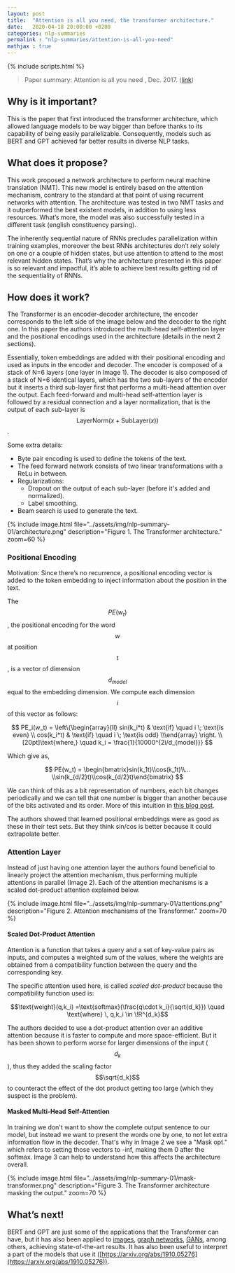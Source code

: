 ```yaml
---
layout: post
title:  "Attention is all you need, the transformer architecture."
date:   2020-04-18 20:00:00 +0200
categories: nlp-summaries
permalink : "nlp-summaries/attention-is-all-you-need"
mathjax : true
---
```

{% include scripts.html %}

> Paper summary: Attention is all you need , Dec. 2017. ([link](https://arxiv.org/abs/1706.03762))

## Why is it important?

This is the paper that first introduced the transformer architecture, which allowed language models to be way bigger than before thanks to its capability of being easily parallelizable. Consequently, models such as BERT and GPT achieved far better results in diverse NLP tasks.

## What does it propose?

This work proposed a network architecture to perform neural machine translation (NMT). This new model is entirely based on the attention mechanism, contrary to the standard at that point of using recurrent networks with attention. The architecture was tested in two NMT tasks and it outperformed the best existent models, in addition to using less resources. What’s more, the model was also successfully tested in a different task (english constituency parsing).

The inherently sequential nature of RNNs precludes parallelization within training examples, moreover the best RNNs architectures don’t rely solely on one or a couple of hidden states, but use attention to attend to the most relevant hidden states. That’s why the architecture presented in this paper is so relevant and impactful, it’s able to achieve best results getting rid of the sequentiality of RNNs.

## How does it work?

The Transformer is an encoder-decoder architecture, the encoder corresponds to the left side of the image below and the decoder to the right one. In this paper the authors introduced the multi-head self-attention layer and the positional encodings used in the architecture (details in the next 2 sections).

Essentially, token embeddings are added with their positional encoding and used as inputs in the encoder and decoder. The encoder is composed of a stack of N=6 layers (one layer in Image 1). The decoder is also composed of a stack of N=6 identical layers, which has the two sub-layers of the encoder but it inserts a third sub-layer first that performs a multi-head attention over the output. Each feed-forward and multi-head self-attention layer is followed by a residual connection and a layer normalization, that is the output of each sub-layer is $$\text{LayerNorm}(x+\text{SubLayer}(x))$$.

Some extra details:

- Byte pair encoding is used to define the tokens of the text.
- The feed forward network consists of two linear transformations with a ReLu in between.
- Regularizations:
  - Dropout on the output of each sub-layer (before it's added and normalized).
  - Label smoothing.
- Beam search is used to generate the text.

{% include image.html file="../assets/img/nlp-summary-01/architecture.png"
description="Figure 1. The Transformer architecture." zoom=60 %}

### Positional Encoding

Motivation: Since there’s no recurrence, a positional encoding vector is added to the token embedding to inject information about the position in the text.

The $$PE(w_t)$$, the positional encoding for the word $$w$$ at position $$t$$, is a vector of dimension $$d_{model}$$ equal to the embedding dimension. We compute each dimension $$i$$ of this vector as follows:

$$
PE_i(w_t) = \left\{\begin{array}{ll}      sin(k_i*t) & \text{if} \quad i \; \text{is even} \\      cos(k_i*t) & \text{if} \quad i \; \text{is odd} \\\end{array} \right. \\[20pt]\text{where,} \quad k_i = \frac{1}{10000^{2i/d_{model}}}
$$

Which give as,

$$
PE(w_t) = \begin{bmatrix}sin(k_1t)\\cos(k_1t)\\... \\sin(k_{d/2}t)\\cos(k_{d/2}t)\end{bmatrix}
$$

We can think of this as a bit representation of numbers, each bit changes periodically and we can tell that one number is bigger than another because of the bits activated and its order. More of this intuition in [this blog post](https://kazemnejad.com/blog/transformer_architecture_positional_encoding/).

The authors showed that learned positional embeddings were as good as these in their test sets. But they think sin/cos is better because it could extrapolate better.

### Attention Layer

Instead of just having one attention layer the authors found beneficial to linearly project the attention mechanism, thus performing multiple attentions in parallel (Image 2). Each of the attention mechanisms is a scaled dot-product attention explained below.

{% include image.html file="../assets/img/nlp-summary-01/attentions.png"
description="Figure 2. Attention mechanisms of the Transformer." zoom=70 %}

#### Scaled Dot-Product Attention

Attention is a function that takes a query and a set of key-value pairs as inputs, and computes a weighted sum of the values, where the weights are obtained from a compatibility function between the query and the corresponding key.

The specific attention used here, is called *scaled dot-product* because the compatibility function used is:

 $$\text{weight}(q,k_i) =\text{softmax}(\frac{q\cdot k_i}{\sqrt{d_k}}) \quad \text{where} \, q,k_i \in \!R^{d_k}$$

The authors decided to use a dot-product attention over an additive attention because it is faster to compute and more space-efficient. But it has been shown to perform worse for larger dimensions of the input ($$d_k$$), thus they added the scaling factor $$\sqrt{d_k}$$ to counteract the effect of the dot product getting too large (which they suspect is the problem).

#### Masked Multi-Head Self-Attention

In training we don't want to show the complete output sentence to our model, but instead we want to present the words one by one, to not let extra information flow in the decoder. That's why in Image 2 we see a "Mask opt." which refers to setting those vectors to -inf, making them 0 after the softmax. Image 3 can help to understand how this affects the architecture overall.

{% include image.html file="../assets/img/nlp-summary-01/mask-transformer.png"
description="Figure 3. The Transformer architecture masking the output." zoom=70 %}

## What’s next!

BERT and GPT are just some of the applications that the Transformer can have, but it has also been applied to [images](http://openaccess.thecvf.com/content_cvpr_2018/html/Hu_Squeeze-and-Excitation_Networks_CVPR_2018_paper.html), [graph networks](https://arxiv.org/abs/1710.10903]), [GANs](https://arxiv.org/abs/1805.08318), among others, achieving state-of-the-art results. It has also been useful to interpret a part of the models that use it ([https://arxiv.org/abs/1910.05276](https://arxiv.org/abs/1910.05276)).
